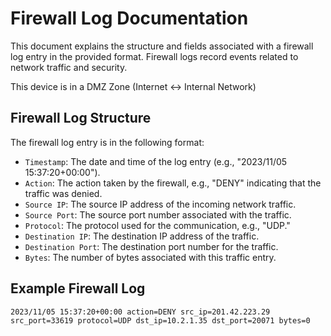 # Firewall Log  Documentation

This document explains the structure and fields associated with a firewall log entry in the provided format. Firewall logs record events related to network traffic and security.

This device is in a DMZ Zone (Internet <-> Internal Network)

## Firewall Log Structure

The firewall log entry is in the following format:

- `Timestamp`: The date and time of the log entry (e.g., "2023/11/05 15:37:20+00:00").
- `Action`: The action taken by the firewall, e.g., "DENY" indicating that the traffic was denied.
- `Source IP`: The source IP address of the incoming network traffic.
- `Source Port`: The source port number associated with the traffic.
- `Protocol`: The protocol used for the communication, e.g., "UDP."
- `Destination IP`: The destination IP address of the traffic.
- `Destination Port`: The destination port number for the traffic.
- `Bytes`: The number of bytes associated with this traffic entry.

## Example Firewall Log

```plaintext
2023/11/05 15:37:20+00:00 action=DENY src_ip=201.42.223.29 src_port=33619 protocol=UDP dst_ip=10.2.1.35 dst_port=20071 bytes=0
```